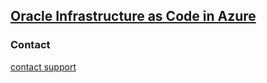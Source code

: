 ## [Oracle Infrastructure as Code in Azure](/pages/Oracle-Infrastructure-as-Code-in-Azure.md)


### Contact

[contact support](https://support.github.com/contact)

